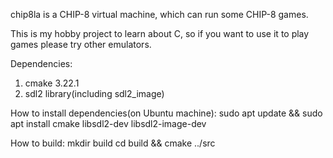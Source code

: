 chip8la is a CHIP-8 virtual machine, which can run some CHIP-8 games.

This is my hobby project to learn about C, so if you want to use it to play games please try other emulators.

Dependencies:
1. cmake 3.22.1
2. sdl2 library(including sdl2_image)

How to install dependencies(on Ubuntu machine):
sudo apt update && sudo apt install cmake libsdl2-dev libsdl2-image-dev

How to build:
mkdir build
cd build && cmake ../src
